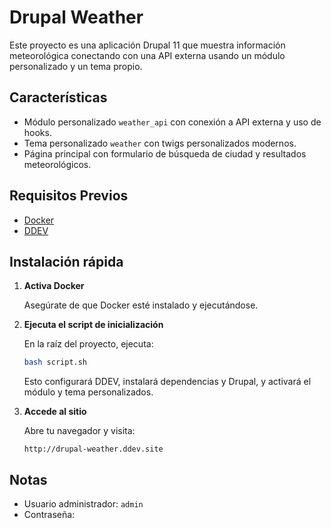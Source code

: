 # Drupal Weather

Este proyecto es una aplicación Drupal 11 que muestra información meteorológica conectando con una API externa usando un módulo personalizado y un tema propio.

## Características

- Módulo personalizado `weather_api` con conexión a API externa y uso de hooks.
- Tema personalizado `weather` con twigs personalizados modernos.
- Página principal con formulario de búsqueda de ciudad y resultados meteorológicos.

## Requisitos Previos

- [Docker](https://www.docker.com/)
- [DDEV](https://ddev.readthedocs.io/en/stable/)

## Instalación rápida

1. **Activa Docker**

   Asegúrate de que Docker esté instalado y ejecutándose.

2. **Ejecuta el script de inicialización**

   En la raíz del proyecto, ejecuta:

   ```bash
   bash script.sh
   ```

   Esto configurará DDEV, instalará dependencias y Drupal, y activará el módulo y tema personalizados.

3. **Accede al sitio**

   Abre tu navegador y visita:

   ```
   http://drupal-weather.ddev.site
   ```

## Notas

- Usuario administrador: `admin`
- Contraseña:
